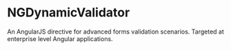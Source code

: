 NGDynamicValidator
==================

An AngularJS directive for advanced forms validation scenarios. Targeted at enterprise level Angular applications.
